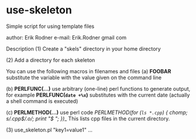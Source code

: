use-skeleton
============

Simple script for using template files

author: Erik Rodner
e-mail: Erik.Rodner <at> gmail <dot> com

Description
(1) Create a "skels" directory in your home directory

(2) Add a directory for each skeleton

You can use the following macros in filenames and files
  (a) __FOOBAR__ substitute the variable with the value given on the command line

  (b) __PERLFUNC(...)__ use arbitrary (one-line) perl functions to generate output, for example
     __PERLFUNC(`date +%x`)__ substitutes with the current date (actually a shell command is executed)

  (c) __PERLMETHOD(...)__ use perl code
      __PERLMETHOD(for (`ls *.cpp`) { chomp; s/\.cpp$/.o/; print "$_ "; })__ 
      This lists cpp files in the current directory.

(3) use_skeleton.pl <name-of-the-skeleton> "key1=value1" ...


